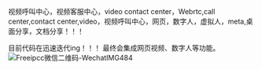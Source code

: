 视频呼叫中心，视频客服中心，video contact center，Webrtc,call center,contact center,video，视频呼叫中心，网页，数字人，虚拟人，meta,桌面分享，文档分享！！！

目前代码在迅速迭代ing！！！
最终会集成网页视频、数字人等功能。
![Freeipcc微信二维码-WechatIMG484](https://github.com/user-attachments/assets/74afadc8-9fc9-468c-9f58-c1cb95f15f7b)

